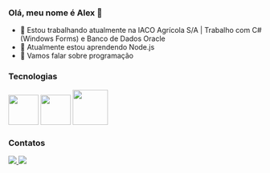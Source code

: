 ### Olá, meu nome é Alex 👋

- 🔭 Estou trabalhando atualmente na IACO Agrícola S/A | Trabalho com C# (Windows Forms) e Banco de Dados Oracle
- 🌱 Atualmente estou aprendendo Node.js
- 💬 Vamos falar sobre programação

### Tecnologias

<div>                   
  <img src="https://cdn.jsdelivr.net/gh/devicons/devicon/icons/csharp/csharp-original.svg" width = "60" />           
  <img src="https://cdn.jsdelivr.net/gh/devicons/devicon/icons/oracle/oracle-original.svg" width = "60" />     
  <img src="https://cdn.jsdelivr.net/gh/devicons/devicon@latest/icons/nodejs/nodejs-original-wordmark.svg" width = "70" />
</div>

### Contatos

<div>
  <a href="https://www.facebook.com/profile.php?id=100003597521099&mibextid=ZbWKwL">
    <img src="https://img.shields.io/badge/Facebook-1877F2?style=for-the-badge&logo=facebook&logoColor=white" />
  </a>
  <a href="https://www.linkedin.com/in/alex-jr-arruda/">
    <img src="https://img.shields.io/badge/LinkedIn-0077B5?style=for-the-badge&logo=linkedin&logoColor=white" />
  </a>
</div>
